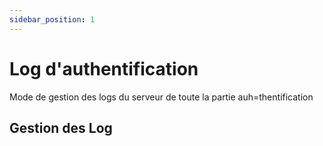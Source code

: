 ```yaml
---
sidebar_position: 1
---
```


# Log d'authentification

Mode de gestion des logs du serveur de toute la partie auh=thentification

## Gestion des Log